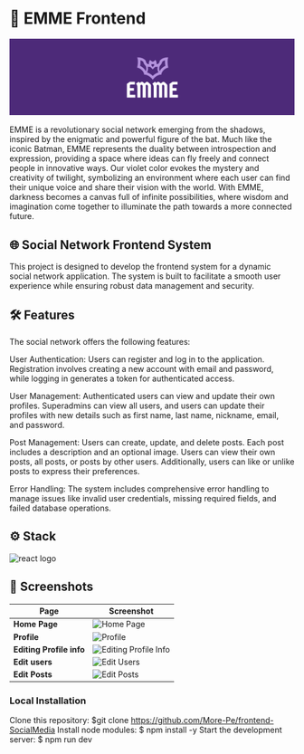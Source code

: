 # 🦇 EMME Frontend
<img alt="banner-emme" src="./src/assets/img/banner-EMME.png">

EMME is a revolutionary social network emerging from the shadows, inspired by the enigmatic and powerful figure of the bat. Much like the iconic Batman, EMME represents the duality between introspection and expression, providing a space where ideas can fly freely and connect people in innovative ways. Our violet color evokes the mystery and creativity of twilight, symbolizing an environment where each user can find their unique voice and share their vision with the world. With EMME, darkness becomes a canvas full of infinite possibilities, where wisdom and imagination come together to illuminate the path towards a more connected future.

## 🌐 Social Network Frontend System
This project is designed to develop the frontend system for a dynamic social network application. The system is built to facilitate a smooth user experience while ensuring robust data management and security.

## 🛠️ Features
The social network offers the following features:

User Authentication: Users can register and log in to the application. Registration involves creating a new account with email and password, while logging in generates a token for authenticated access.

User Management: Authenticated users can view and update their own profiles. Superadmins can view all users, and users can update their profiles with new details such as first name, last name, nickname, email, and password.

Post Management: Users can create, update, and delete posts. Each post includes a description and an optional image. Users can view their own posts, all posts, or posts by other users. Additionally, users can like or unlike posts to express their preferences.

Error Handling: The system includes comprehensive error handling to manage issues like invalid user credentials, missing required fields, and failed database operations.

## ⚙️ Stack
<img alt="react logo" src="https://img.shields.io/badge/React-20232A?style=for-the-badge&logo=react&logoColor=61DAFB">

## 📸 Screenshots

| Page        | Screenshot                                       |
|-------------|--------------------------------------------------|
| **Home Page**   | ![Home Page](https://i.postimg.cc/fR30Dmhy/Captura-de-pantalla-2024-09-02-a-la-s-22-31-04.png)   |
| **Profile**   | ![Profile](https://i.postimg.cc/9FQ7gs8G/Captura-de-pantalla-2024-09-02-a-la-s-22-30-15.png)     |
| **Editing Profile info**  | ![Editing Profile Info](https://i.postimg.cc/65bGkzgF/Captura-de-pantalla-2024-09-02-a-la-s-22-30-41.png)  |
| **Edit users**| ![Edit Users](https://i.postimg.cc/mg01Dkbw/Captura-de-pantalla-2024-09-02-a-la-s-22-31-40.png)|
| **Edit Posts**     | ![Edit Posts](https://i.postimg.cc/LXVJNVjC/Captura-de-pantalla-2024-09-02-a-la-s-22-32-11.png)         |

### Local Installation
Clone this repository: $git clone https://github.com/More-Pe/frontend-SocialMedia
Install node modules: $ npm install -y
Start the development server: $ npm run dev



